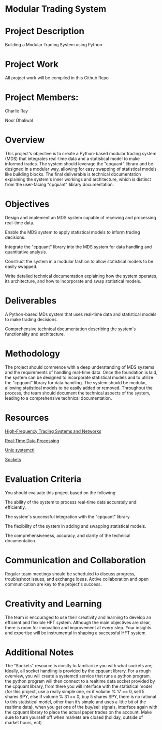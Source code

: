 # Modular Trading System
# Project Description
Building a Modular Trading System using Python

# Project Work
All project work will be compiled in this Github Repo

# Project Members:
Charlie Ray

Noor Dhaliwal

# Overview
This project's objective is to create a Python-based modular trading system (MDS) that integrates real-time data and a statistical model to make informed trades. The system should leverage the "cpquant" library and be designed in a modular way, allowing for easy swapping of statistical models like building blocks. The final deliverable is technical documentation explaining the system's inner workings and architecture, which is distinct from the user-facing "cpquant" library documentation.

# Objectives
Design and implement an MDS system capable of receiving and processing real-time data.

Enable the MDS system to apply statistical models to inform trading decisions.

Integrate the "cpquant" library into the MDS system for data handling and quantitative analysis.

Construct the system in a modular fashion to allow statistical models to be easily swapped.

Write detailed technical documentation explaining how the system operates, its architecture, and how to incorporate and swap statistical models.

# Deliverables
A Python-based MDs system that uses real-time data and statistical models to make trading decisions.

Comprehensive technical documentation describing the system's functionality and architecture.

# Methodology
The project should commence with a deep understanding of MDS systems and the requirements of handling real-time data. Once the foundation is laid, the system can be designed to incorporate statistical models and to utilize the "cpquant" library for data handling. The system should be modular, allowing statistical models to be easily added or removed. Throughout the process, the team should document the technical aspects of the system, leading to a comprehensive technical documentation.

# Resources
[High-Frequency Trading Systems and Networks](https://towardsdatascience.com/assembling-an-entry-level-high-frequency-trading-hft-system-e7538545b2a9)

[Real-Time Data Processing](https://corporatefinanceinstitute.com/resources/data-science/time-series-data-analysis/)

[Unix systemctl](https://www.digitalocean.com/community/tutorials/how-to-use-systemctl-to-manage-systemd-services-and-units)

[Sockets](https://www.developer.com/web-services/intro-web-sockets/)

# Evaluation Criteria
You should evaluate this project based on the following:

The ability of the system to process real-time data accurately and efficiently.

The system's successful integration with the "cpquant" library.

The flexibility of the system in adding and swapping statistical models.

The comprehensiveness, accuracy, and clarity of the technical documentation.

# Communication and Collaboration
Regular team meetings should be scheduled to discuss progress, troubleshoot issues, and exchange ideas. Active collaboration and open communication are key to the project's success.

# Creativity and Learning
The team is encouraged to use their creativity and learning to develop an efficient and flexible HFT system. Although the main objectives are clear, there is room for innovation and improvement at every step. Your insights and expertise will be instrumental in shaping a successful HFT system.

# Additional Notes
The “Sockets” resource is mostly to familiarize you with what sockets are; ideally, all socket handling is provided by the cpquant library. For a rough overview, you will create a systemctl service that runs a python program, the python program will then connect to a realtime data socket provided by the cpquant library, from there you will interface with the statistical model (for this project, use a really simple one, ex if volume % 17 == 0, sell 5 shares SPY, else if volume % 31 == 0, buy 5 shares SPY, there is no rational to this statistical model, other than it’s simple and uses a little bit of the realtime data), when you get one of the buy/sell signals, interface again with the cpquant library to place the actual paper trades on the account. Make sure to turn yourself off when markets are closed (holiday, outside of market hours, ect)


